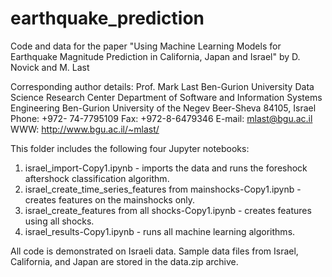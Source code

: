 # earthquake_prediction
Code and data for the paper "Using Machine Learning Models for Earthquake Magnitude Prediction in California, Japan and Israel" by D. Novick and M. Last

Corresponding author details:
Prof. Mark Last
Ben-Gurion University Data Science Research Center
Department of Software and Information Systems Engineering
Ben-Gurion University of the Negev
Beer-Sheva 84105, Israel
Phone: +972- 74-7795109
Fax: +972-8-6479346
E-mail: mlast@bgu.ac.il
WWW: http://www.bgu.ac.il/~mlast/

This folder includes the following four Jupyter notebooks:
1. israel_import-Copy1.ipynb - imports the data and runs the foreshock aftershock classification algorithm.  
2. israel_create_time_series_features from mainshocks-Copy1.ipynb - creates features on the mainshocks only. 
3. israel_create_features from all shocks-Copy1.ipynb - creates features using all shocks. 
4. israel_results-Copy1.ipynb - runs all machine learning algorithms.

All code is demonstrated on Israeli data.  Sample data files from Israel, California, and Japan are stored in the data.zip archive.
